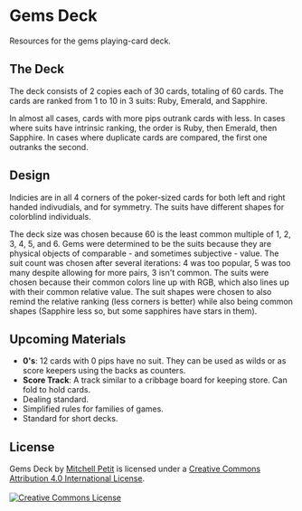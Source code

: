 Gems Deck
=========
Resources for the gems playing-card deck.

The Deck
--------
The deck consists of 2 copies each of 30 cards, totaling of 60 cards. The cards are ranked from 1 to 10 in 3 suits: Ruby, Emerald, and Sapphire.

In almost all cases, cards with more pips outrank cards with less. In cases where suits have intrinsic ranking, the order is Ruby, then Emerald, then Sapphire. In cases where duplicate cards are compared, the first one outranks the second.

Design
------
Indicies are in all 4 corners of the poker-sized cards for both left and right handed indivudials, and for symmetry. The suits have different shapes for colorblind individuals.

The deck size was chosen because 60 is the least common multiple of 1, 2, 3, 4, 5, and 6. Gems were determined to be the suits because they are physical objects of comparable - and sometimes subjective - value. The suit count was chosen after several iterations: 4 was too popular, 5 was too many despite allowing for more pairs, 3 isn't common. The suits were chosen because their common colors line up with RGB, which also lines up with their common relative value. The suit shapes were chosen to also remind the relative ranking (less corners is better) while also being common shapes (Sapphire less so, but some sapphires have stars in them).

Upcoming Materials
------------------
- **0's**: 12 cards with 0 pips have no suit. They can be used as wilds or as score keepers using the backs as counters.
- **Score Track**: A track similar to a cribbage board for keeping store. Can fold to hold cards.
- Dealing standard.
- Simplified rules for families of games.
- Standard for short decks.

License
-------
<span xmlns:dct="http://purl.org/dc/terms/" property="dct:title">Gems Deck</span> by <a xmlns:cc="http://creativecommons.org/ns#" href="https://github.com/MitBit01" property="cc:attributionName" rel="cc:attributionURL">Mitchell Petit</a> is licensed under a <a rel="license" href="http://creativecommons.org/licenses/by/4.0/">Creative Commons Attribution 4.0 International License</a>.<br /><br /><a rel="license" href="http://creativecommons.org/licenses/by/4.0/"><img alt="Creative Commons License" style="border-width:0" src="https://i.creativecommons.org/l/by/4.0/88x31.png" /></a>